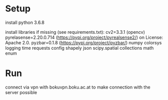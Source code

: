 # Setup

install python 3.6.8

install libraries if missing (see requirements.txt):
cv2=3.3.1 (opencv)
pyrelasense=2.20.0.714 (https://pypi.org/project/pyrealsense2/) on License: Apache 2.0.
pyzbar=0.1.8 (https://pypi.org/project/pyzbar/)
numpy
colorsys
logging
time
requests
config
shapely
json
scipy.spatial
collections
math
enum

# Run

connect via vpn with bokuvpn.boku.ac.at to make connection with the server possible
